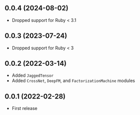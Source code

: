 ## 0.0.4 (2024-08-02)

- Dropped support for Ruby < 3.1

## 0.0.3 (2023-07-24)

- Dropped support for Ruby < 3

## 0.0.2 (2022-03-14)

- Added `JaggedTensor`
- Added `CrossNet`, `DeepFM`, and `FactorizationMachine` modules

## 0.0.1 (2022-02-28)

- First release
